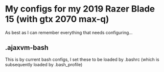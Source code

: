 # My configs for my 2019 Razer Blade 15 (with gtx 2070 max-q)
As best as I can remember everything that needs configuring...


## .ajaxvm-bash
This is by current bash configs, I set these to be loaded by .bashrc (which is subsequently loaded by .bash_profile)

